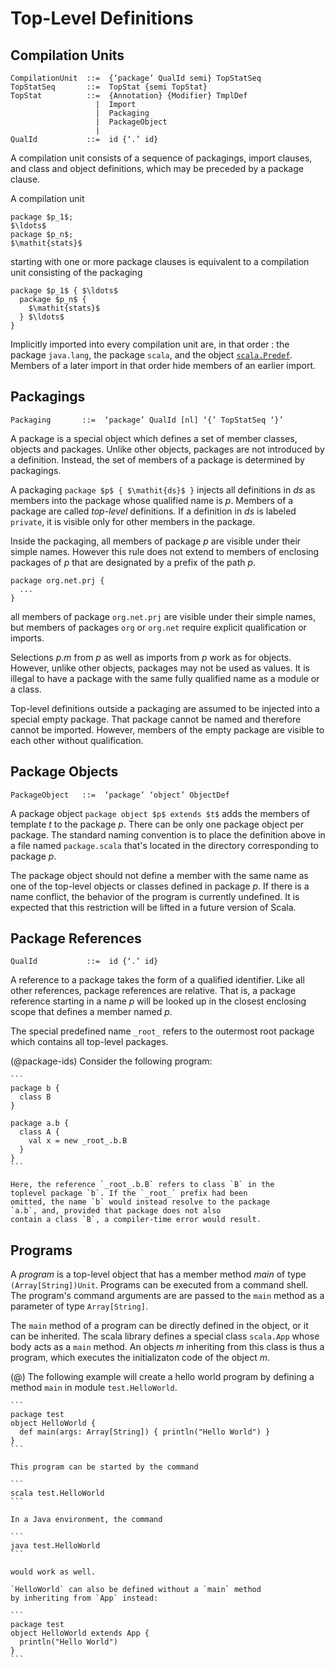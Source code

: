 # Top-Level Definitions

## Compilation Units

``` 
CompilationUnit  ::=  {‘package’ QualId semi} TopStatSeq
TopStatSeq       ::=  TopStat {semi TopStat}
TopStat          ::=  {Annotation} {Modifier} TmplDef
                   |  Import
                   |  Packaging
                   |  PackageObject
                   |
QualId           ::=  id {‘.’ id}
```

A compilation unit consists of a sequence of packagings, import
clauses, and class and object definitions, which may be preceded by a
package clause.

A compilation unit 

``` 
package $p_1$;
$\ldots$
package $p_n$;
$\mathit{stats}$
```

starting with one or more package
clauses is equivalent to a compilation unit consisting of the
packaging 

``` 
package $p_1$ { $\ldots$
  package $p_n$ {
    $\mathit{stats}$
  } $\ldots$
}
```

Implicitly imported into every compilation unit are, in that order :
the package `java.lang`, the package `scala`, and the object
[`scala.Predef`](#the-predef-object). Members of a later import in
that order hide members of an earlier import.


## Packagings

``` 
Packaging       ::=  ‘package’ QualId [nl] ‘{’ TopStatSeq ‘}’
```

A package is a special object which defines a set of member classes,
objects and packages.  Unlike other objects, packages are not introduced
by a definition.  Instead, the set of members of a package is determined by
packagings.

A packaging `package $p$ { $\mathit{ds}$ }` injects all
definitions in $\mathit{ds}$ as members into the package whose qualified name
is $p$. Members of a package are called _top-level_ definitions.
If a definition in $\mathit{ds}$ is labeled `private`, it is
visible only for other members in the package.

Inside the packaging, all members of package $p$ are visible under their
simple names. However this rule does not extend to members of enclosing
packages of $p$ that are designated by a prefix of the path $p$.

``` 
package org.net.prj {
  ...
}
```

all members of package `org.net.prj` are visible under their
simple names, but members of packages `org` or `org.net` require
explicit qualification or imports.

Selections $p$.$m$ from $p$ as well as imports from $p$
work as for objects. However, unlike other objects, packages may not
be used as values. It is illegal to have a package with the same fully
qualified name as a module or a class.

Top-level definitions outside a packaging are assumed to be injected
into a special empty package. That package cannot be named and
therefore cannot be imported. However, members of the empty package
are visible to each other without qualification.


## Package Objects

``` 
PackageObject   ::=  ‘package’ ‘object’ ObjectDef
```

A package object `package object $p$ extends $t$` adds the
members of template $t$ to the package $p$. There can be only one
package object per package. The standard naming convention is to place
the definition above in a file named `package.scala` that's
located in the directory corresponding to package $p$.

The package object should not define a member with the same name as
one of the top-level objects or classes defined in package $p$. If
there is a name conflict, the behavior of the program is currently
undefined. It is expected that this restriction will be lifted in a
future version of Scala.


## Package References

``` 
QualId           ::=  id {‘.’ id}
```

A reference to a package takes the form of a qualified identifier.
Like all other references, package references are relative. That is, 
a package reference starting in a name $p$ will be looked up in the
closest enclosing scope that defines a member named $p$.

The special predefined name `_root_` refers to the
outermost root package which contains all top-level packages.  

(@package-ids) Consider the following program:

    ``` 
    package b {
      class B 
    }

    package a.b {
      class A {
        val x = new _root_.b.B
      }
    }
    ```

    Here, the reference `_root_.b.B` refers to class `B` in the
    toplevel package `b`. If the `_root_` prefix had been
    omitted, the name `b` would instead resolve to the package
    `a.b`, and, provided that package does not also
    contain a class `B`, a compiler-time error would result.


## Programs

A _program_ is a top-level object that has a member method
_main_ of type `(Array[String])Unit`. Programs can be
executed from a command shell. The program's command arguments are are
passed to the `main` method as a parameter of type
`Array[String]`.

The `main` method of a program can be directly defined in the
object, or it can be inherited. The scala library defines a special class
`scala.App` whose body acts as a `main` method.
An objects $m$ inheriting from this class is thus a program, 
which executes the initializaton code of the object $m$.

(@) The following example will create a hello world program by defining
    a method `main` in module `test.HelloWorld`.

    ``` 
    package test
    object HelloWorld {
      def main(args: Array[String]) { println("Hello World") }
    }
    ```

    This program can be started by the command

    ```
    scala test.HelloWorld
    ```

    In a Java environment, the command

    ```
    java test.HelloWorld
    ```

    would work as well. 

    `HelloWorld` can also be defined without a `main` method 
    by inheriting from `App` instead:

    ``` 
    package test 
    object HelloWorld extends App {
      println("Hello World")
    }
    ```

